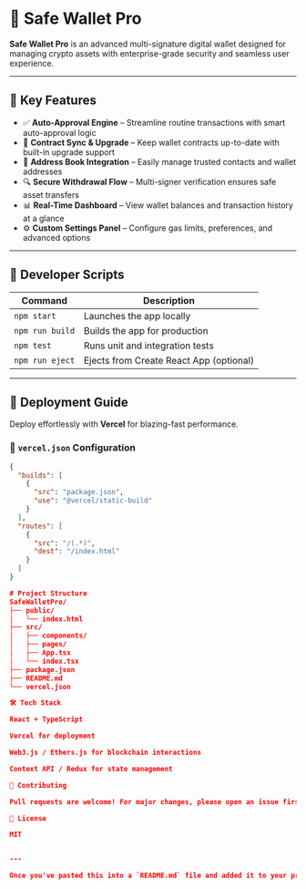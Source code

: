 # 🚨 Safe Wallet Pro

**Safe Wallet Pro** is an advanced multi-signature digital wallet designed for managing crypto assets with enterprise-grade security and seamless user experience.

---

## 🔐 Key Features

- ✅ **Auto-Approval Engine** – Streamline routine transactions with smart auto-approval logic  
- 🔄 **Contract Sync & Upgrade** – Keep wallet contracts up-to-date with built-in upgrade support  
- 📇 **Address Book Integration** – Easily manage trusted contacts and wallet addresses  
- 🔍 **Secure Withdrawal Flow** – Multi-signer verification ensures safe asset transfers  
- 📊 **Real-Time Dashboard** – View wallet balances and transaction history at a glance  
- ⚙️ **Custom Settings Panel** – Configure gas limits, preferences, and advanced options  

---

## 🧪 Developer Scripts

| Command           | Description                          |
|------------------|--------------------------------------|
| `npm start`       | Launches the app locally             |
| `npm run build`   | Builds the app for production        |
| `npm test`        | Runs unit and integration tests      |
| `npm run eject`   | Ejects from Create React App (optional) |

---

## 🚀 Deployment Guide

Deploy effortlessly with **Vercel** for blazing-fast performance.

### 🔧 `vercel.json` Configuration

```json
{
  "builds": [
    {
      "src": "package.json",
      "use": "@vercel/static-build"
    }
  ],
  "routes": [
    {
      "src": "/(.*)",
      "dest": "/index.html"
    }
  ]
}

# Project Structure
SafeWalletPro/
├── public/
│   └── index.html
├── src/
│   ├── components/
│   ├── pages/
│   ├── App.tsx
│   └── index.tsx
├── package.json
├── README.md
└── vercel.json

🛠 Tech Stack

React + TypeScript

Vercel for deployment

Web3.js / Ethers.js for blockchain interactions

Context API / Redux for state management

🤝 Contributing

Pull requests are welcome! For major changes, please open an issue first to discuss what you’d like to change.

📜 License

MIT


---

Once you've pasted this into a `README.md` file and added it to your project folder, you can zip it up using your file manager or terminal. If you want help writing the actual `App.tsx` or setting up your folder structure, I can walk you through that too. Just say the word.
